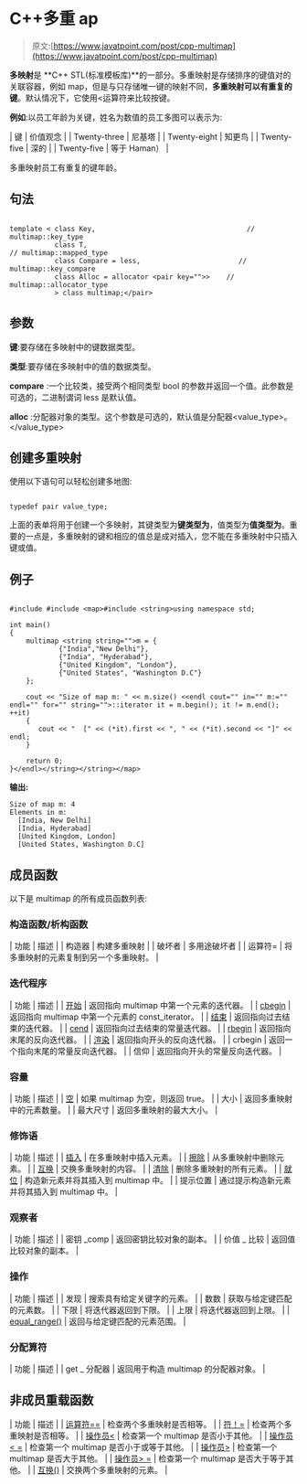 # C++多重 ap

> 原文:[https://www.javatpoint.com/post/cpp-multimap](https://www.javatpoint.com/post/cpp-multimap)

**多映射**是 **C++ STL(标准模板库)**的一部分。多重映射是存储排序的键值对的关联容器，例如 map，但是与只存储唯一键的映射不同，**多重映射可以有重复的键**。默认情况下，它使用<运算符来比较按键。

**例如**:以员工年龄为关键，姓名为数值的员工多图可以表示为:

| 键 | 价值观念 |
| Twenty-three | 尼基塔 |
| Twenty-eight | 知更鸟 |
| Twenty-five | 深的 |
| Twenty-five | 等于 Haman） |

多重映射员工有重复的键年龄。

## 句法

```

template < class Key,                                     // multimap::key_type
           class T,                                                     // multimap::mapped_type
           class Compare = less,                        // multimap::key_compare
           class Alloc = allocator <pair key="">>    // multimap::allocator_type
           > class multimap;</pair> 
```

## 参数

**键**:要存储在多映射中的键数据类型。

**类型**:要存储在多映射中的值的数据类型。

**compare** :一个比较类，接受两个相同类型 bool 的参数并返回一个值。此参数是可选的，二进制谓词 less 是默认值。

**alloc** :分配器对象的类型。这个参数是可选的，默认值是分配器<value_type>。</value_type>

## 创建多重映射

使用以下语句可以轻松创建多地图:

```

typedef pair value_type; 
```

上面的表单将用于创建一个多映射，其键类型为**键类型为**，值类型为**值类型为**。重要的一点是，多重映射的键和相应的值总是成对插入，您不能在多重映射中只插入键或值。

## 例子

```

#include #include <map>#include <string>using namespace std;

int main()
{
    multimap <string string="">m = {
            {"India","New Delhi"},
            {"India", "Hyderabad"},
            {"United Kingdom", "London"},
            {"United States", "Washington D.C"}
    };

    cout << "Size of map m: " << m.size() <<endl cout="" in="" m:="" endl="" for="" string="">::iterator it = m.begin(); it != m.end(); ++it)
    {
       cout << "  [" << (*it).first << ", " << (*it).second << "]" << endl;
    }

    return 0;
}</endl></string></string></map> 
```

**输出:**

```
Size of map m: 4
Elements in m: 
  [India, New Delhi]
  [India, Hyderabad]
  [United Kingdom, London]
  [United States, Washington D.C]

```

## 成员函数

以下是 multimap 的所有成员函数列表:

### 构造函数/析构函数

| 功能 | 描述 |
| 构造器 | 构建多重映射 |
| 破坏者 | 多用途破坏者 |
| 运算符= | 将多重映射的元素复制到另一个多重映射。 |

### 迭代程序

| 功能 | 描述 |
| [开始](cpp-multimap-begin-function) | 返回指向 multimap 中第一个元素的迭代器。 |
| [cbegin](cpp-multimap-cbegin-function) | 返回指向 multimap 中第一个元素的 const_iterator。 |
| [结束](cpp-multimap-end-function) | 返回指向过去结束的迭代器。 |
| [cend](cpp-multimap-cend-function) | 返回指向过去结束的常量迭代器。 |
| [rbegin](cpp-multimap-rbegin-function) | 返回指向末尾的反向迭代器。 |
| [渲染](cpp-multimap-rend-function) | 返回指向开头的反向迭代器。 |
| crbegin | 返回一个指向末尾的常量反向迭代器。 |
| 信仰 | 返回指向开头的常量反向迭代器。 |

### 容量

| 功能 | 描述 |
| [空](cpp-multimap-empty-function) | 如果 multimap 为空，则返回 true。 |
| 大小 | 返回多重映射中的元素数量。 |
| 最大尺寸 | 返回多重映射的最大大小。 |

### 修饰语

| 功能 | 描述 |
| [插入](cpp-multimap-insert-function) | 在多重映射中插入元素。 |
| [擦除](cpp-multimap-erase-function) | 从多重映射中删除元素。 |
| [互换](cpp-multimap-swap-function) | 交换多重映射的内容。 |
| [清除](cpp-multimap-clear-function) | 删除多重映射的所有元素。 |
| [就位](cpp-multimap-emplace-function) | 构造新元素并将其插入到 multimap 中。 |
| 提示位置 | 通过提示构造新元素并将其插入到 multimap 中。 |

### 观察者

| 功能 | 描述 |
| 密钥 _comp | 返回密钥比较对象的副本。 |
| 价值 _ 比较 | 返回值比较对象的副本。 |

### 操作

| 功能 | 描述 |
| 发现 | 搜索具有给定关键字的元素。 |
| 数数 | 获取与给定键匹配的元素数。 |
| 下限 | 将迭代器返回到下限。 |
| 上限 | 将迭代器返回到上限。 |
| [equal_range()](cpp-multimap-equal_range-function) | 返回与给定键匹配的元素范围。 |

### 分配算符

| 功能 | 描述 |
| get _ 分配器 | 返回用于构造 multimap 的分配器对象。 |

## 非成员重载函数

| 功能 | 描述 |
| [运算符==](cpp-multimap-non-member-operator==-function) | 检查两个多重映射是否相等。 |
| [符！=](cpp-multimap-non-member-operator!=-function) | 检查两个多重映射是否相等。 |
| [操作员<](cpp-multimap-non-member-operator<-function) | 检查第一个 multimap 是否小于其他。 |
| [操作员< =](cpp-multimap-non-member-operator<=-function) | 检查第一个 multimap 是否小于或等于其他。 |
| [操作员>](cpp-multimap-non-member-operator>-function) | 检查第一个 multimap 是否大于其他。 |
| [操作员> =](cpp-multimap-non-member-operator>=-function) | 检查第一个 multimap 是否大于等于其他。 |
| [互换()](cpp-multimap-non-member-swap-function) | 交换两个多重映射的元素。 |